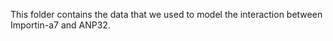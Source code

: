 This folder contains the data that we used to model the interaction between Importin-a7 and ANP32.  
